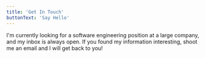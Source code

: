 ```yaml
---
title: 'Get In Touch'
buttonText: 'Say Hello'
---
```


I'm currently looking for a software engineering position at a large company, and my inbox is always open. If you found my information interesting, shoot me an email and I will get back to you!
